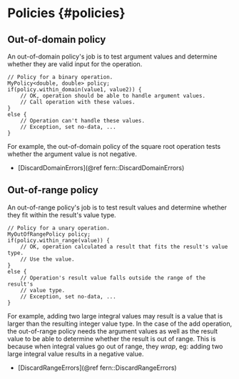 Policies {#policies}
========

Out-of-domain policy
--------------------
An out-of-domain policy's job is to test argument values and determine whether they are valid input for the operation.

~~~~{.c}
// Policy for a binary operation.
MyPolicy<double, double> policy;
if(policy.within_domain(value1, value2)) {
    // OK, operation should be able to handle argument values.
    // Call operation with these values.
}
else {
    // Operation can't handle these values.
    // Exception, set no-data, ...
}
~~~~

For example, the out-of-domain policy of the square root operation tests whether the argument value is not negative.

- [DiscardDomainErrors](@ref fern::DiscardDomainErrors)


Out-of-range policy
-------------------
An out-of-range policy's job is to test result values and determine whether they fit within the result's value type.

~~~~{.c}
// Policy for a unary operation.
MyOutOfRangePolicy policy;
if(policy.within_range(value)) {
    // OK, operation calculated a result that fits the result's value type.
    // Use the value.
}
else {
    // Operation's result value falls outside the range of the result's
    // value type.
    // Exception, set no-data, ...
}
~~~~

For example, adding two large integral values may result is a value that is larger than the resulting integer value type. In the case of the add operation, the out-of-range policy needs the argument values as well as the result value to be able to determine whether the result is out of range. This is because when integral values go out of range, they *wrap*, eg: adding two large integral value results in a negative value.

- [DiscardRangeErrors](@ref fern::DiscardRangeErrors)
